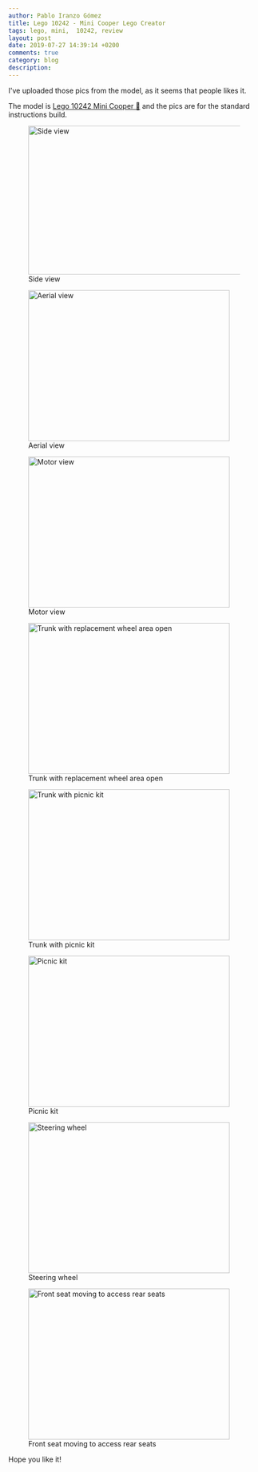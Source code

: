 ```yaml
---
author: Pablo Iranzo Gómez
title: Lego 10242 - Mini Cooper Lego Creator
tags: lego, mini,  10242, review
layout: post
date: 2019-07-27 14:39:14 +0200
comments: true
category: blog
description:
---
```


I've uploaded those pics from the model, as it seems that people likes it.

The model is [Lego 10242 Mini Cooper 🛒](https://www.amazon.es/dp/B00M0ETSWU?tag=redken-21)
and the pics are for the standard instructions build.

<div class="elegant-gallery" itemscope itemtype="http://schema.org/ImageGallery">
 <figure itemprop="associatedMedia" itemscope itemtype="http://schema.org/ImageObject">
        <a href="https://i.imgur.com/ewbaE5b.jpg.jpg" itemprop="contentUrl" data-size="5312x2988">
            <img src="https://i.imgur.com/ewbaE5bt.jpg" width="531" height="298" itemprop="thumbnail" alt="Side view" />
        </a>
        <figcaption itemprop="caption description">Side view</figcaption>
    </figure>
 <figure itemprop="associatedMedia" itemscope itemtype="http://schema.org/ImageObject">
        <a href="https://i.imgur.com/ndvDhi4.jpg.jpg" itemprop="contentUrl" data-size="2984x5312">
            <img src="https://i.imgur.com/ndvDhi4t.jpg" width="403" height="302" itemprop="thumbnail" alt="Aerial view" />
        </a>
        <figcaption itemprop="caption description">Aerial view</figcaption>
    </figure>
 <figure itemprop="associatedMedia" itemscope itemtype="http://schema.org/ImageObject">
        <a href="https://i.imgur.com/ocHIcX3.jpg.jpg" itemprop="contentUrl" data-size="2984x5312">
            <img src="https://i.imgur.com/ocHIcX3t.jpg" width="403" height="302" itemprop="thumbnail" alt="Motor view" />
        </a>
        <figcaption itemprop="caption description">Motor view</figcaption>
    </figure>
 <figure itemprop="associatedMedia" itemscope itemtype="http://schema.org/ImageObject">
        <a href="https://i.imgur.com/nkJ37xk.jpg.jpg" itemprop="contentUrl" data-size="2984x5312">
            <img src="https://i.imgur.com/nkJ37xkt.jpg" width="403" height="302" itemprop="thumbnail" alt="Trunk with replacement wheel area open" />
        </a>
        <figcaption itemprop="caption description">Trunk with replacement wheel area open</figcaption>
    </figure>
 <figure itemprop="associatedMedia" itemscope itemtype="http://schema.org/ImageObject">
        <a href="https://i.imgur.com/RN3zp86.jpg.jpg" itemprop="contentUrl" data-size="2984x5312">
            <img src="https://i.imgur.com/RN3zp86t.jpg" width="403" height="302" itemprop="thumbnail" alt="Trunk with picnic kit" />
        </a>
        <figcaption itemprop="caption description">Trunk with picnic kit</figcaption>
    </figure>
 <figure itemprop="associatedMedia" itemscope itemtype="http://schema.org/ImageObject">
        <a href="https://i.imgur.com/WZ5VIk8.jpg.jpg" itemprop="contentUrl" data-size="2984x5312">
            <img src="https://i.imgur.com/WZ5VIk8t.jpg" width="403" height="302" itemprop="thumbnail" alt="Picnic kit" />
        </a>
        <figcaption itemprop="caption description">Picnic kit</figcaption>
    </figure>
 <figure itemprop="associatedMedia" itemscope itemtype="http://schema.org/ImageObject">
        <a href="https://i.imgur.com/s0t0PPb.jpg.jpg" itemprop="contentUrl" data-size="2984x5312">
            <img src="https://i.imgur.com/s0t0PPbt.jpg" width="403" height="302" itemprop="thumbnail" alt="Steering wheel" />
        </a>
        <figcaption itemprop="caption description">Steering wheel</figcaption>
    </figure>
 <figure itemprop="associatedMedia" itemscope itemtype="http://schema.org/ImageObject">
        <a href="https://i.imgur.com/XS8MGtv.jpg.jpg" itemprop="contentUrl" data-size="2984x5312">
            <img src="https://i.imgur.com/XS8MGtvt.jpg" width="403" height="302" itemprop="thumbnail" alt="Front seat moving to access rear seats" />
        </a>
        <figcaption itemprop="caption description">Front seat moving to access rear seats</figcaption>
    </figure>
</div>

Hope you like it!
